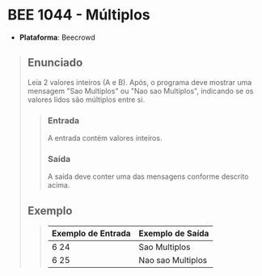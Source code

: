 # BEE 1044 - Múltiplos

- **Plataforma**: Beecrowd

> ## Enunciado
>
> Leia 2 valores inteiros (A e B). Após, o programa deve mostrar uma mensagem "Sao Multiplos" ou "Nao sao Multiplos", indicando se os valores lidos são 
múltiplos entre si.
>
>> ### Entrada
>>
>> A entrada contém valores inteiros.
>>
>> ### Saída
>>
>> A saída deve conter uma das mensagens conforme descrito acima.
>
> ## Exemplo
>
>> | Exemplo de Entrada | Exemplo de Saída |
>> | ---                | ---------------- |
>> | 6 24               | Sao Multiplos    |
>> | 6 25               | Nao sao Multiplos|
>
